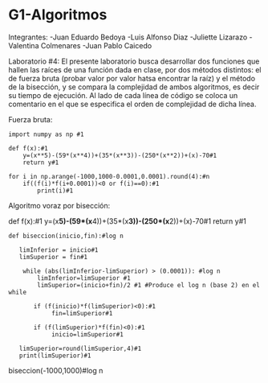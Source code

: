 # G1-Algoritmos
Integrantes:
  -Juan Eduardo Bedoya
  -Luis Alfonso Diaz 
  -Juliette Lizarazo
  -Valentina Colmenares
  -Juan Pablo Caicedo


Laboratorio #4: El presente laboratorio busca desarrollar dos funciones que hallen las raíces de una función dada en clase, por dos métodos distintos: el de fuerza bruta (probar valor por valor hatsa encontrar la raíz) y el método de la bisección, y se compara la complejidad de ambos algoritmos, es decir su tiempo de ejecución. Al lado de cada línea de código se coloca un comentario en el que se especifica el orden de complejidad de dicha línea.

Fuerza bruta:

    import numpy as np #1

    def f(x):#1
        y=(x**5)-(59*(x**4))+(35*(x**3))-(250*(x**2))+(x)-70#1
        return y#1

    for i in np.arange(-1000,1000-0.0001,0.0001).round(4):#n
        if((f(i)*f(i+0.0001))<0 or f(i)==0):#1
            print(i)#1


Algoritmo voraz por bisección:

   def f(x):#1
       y=(x**5)-(59*(x**4))+(35*(x**3))-(250*(x**2))+(x)-70#1
       return y#1


    def biseccion(inicio,fin):#log n

       limInferior = inicio#1
       limSuperior = fin#1

        while (abs(limInferior-limSuperior) > (0.0001)): #log n
            limInferior=limSuperior #1
            limSuperior=(inicio+fin)/2 #1 #Produce el log n (base 2) en el while

           if (f(inicio)*f(limSuperior)<0):#1
                fin=limSuperior#1

           if (f(limSuperior)*f(fin)<0):#1
                inicio=limSuperior#1

       limSuperior=round(limSuperior,4)#1
       print(limSuperior)#1

   biseccion(-1000,1000)#log n
